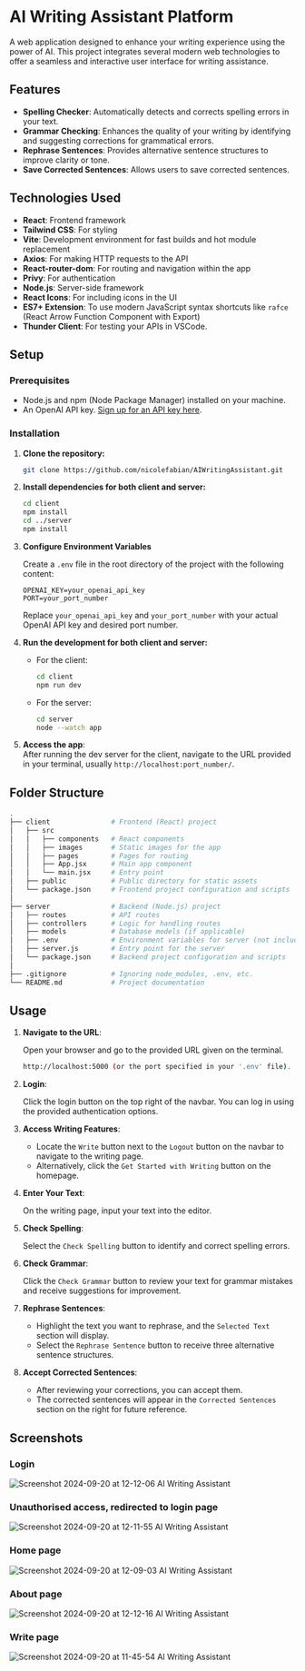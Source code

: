 # AI Writing Assistant Platform

A web application designed to enhance your writing experience using the power of AI. This project integrates several modern web technologies to offer a seamless and interactive user interface for writing assistance.

## **Features**

- **Spelling Checker**: Automatically detects and corrects spelling errors in your text.
- **Grammar Checking**: Enhances the quality of your writing by identifying and suggesting corrections for grammatical errors.
- **Rephrase Sentences**: Provides alternative sentence structures to improve clarity or tone.
- **Save Corrected Sentences**: Allows users to save corrected sentences.

## **Technologies Used**
- **React**: Frontend framework
- **Tailwind CSS**: For styling
- **Vite**: Development environment for fast builds and hot module replacement
- **Axios**: For making HTTP requests to the API
- **React-router-dom**: For routing and navigation within the app
- **Privy**: For authentication
- **Node.js**: Server-side framework
- **React Icons**: For including icons in the UI
- **ES7+ Extension**: To use modern JavaScript syntax shortcuts like `rafce` (React Arrow Function Component with Export)
- **Thunder Client**: For testing your APIs in VSCode.

## **Setup**

### **Prerequisites**
- Node.js and npm (Node Package Manager) installed on your machine.
- An OpenAI API key. [Sign up for an API key here](https://beta.openai.com/signup/).

### **Installation**

1. **Clone the repository:**

    ```bash
    git clone https://github.com/nicolefabian/AIWritingAssistant.git
    ```

2. **Install dependencies for both client and server:**

    ```bash
    cd client
    npm install
    cd ../server
    npm install
    ```
3. **Configure Environment Variables**

   Create a `.env` file in the root directory of the project with the following content:

   ```env
   OPENAI_KEY=your_openai_api_key
   PORT=your_port_number
    ```
   Replace `your_openai_api_key` and `your_port_number` with your actual OpenAI API key and desired port number.
   
3. **Run the development for both client and server:**

    - For the client:
      ```bash
      cd client
      npm run dev
      ```

    - For the server:
      ```bash
      cd server
      node --watch app
      ```

4. **Access the app**:  
   After running the dev server for the client, navigate to the URL provided in your terminal, usually `http://localhost:port_number/`.

## **Folder Structure**

```bash
.
├── client               # Frontend (React) project
│   ├── src
│   │   ├── components   # React components
│   │   ├── images       # Static images for the app
│   │   ├── pages        # Pages for routing
│   │   ├── App.jsx      # Main app component
│   │   └── main.jsx     # Entry point
│   ├── public           # Public directory for static assets
│   └── package.json     # Frontend project configuration and scripts
│
├── server               # Backend (Node.js) project
│   ├── routes           # API routes
│   ├── controllers      # Logic for handling routes
│   ├── models           # Database models (if applicable)
│   ├── .env             # Environment variables for server (not included in repo)
│   ├── server.js        # Entry point for the server
│   └── package.json     # Backend project configuration and scripts
│
├── .gitignore           # Ignoring node_modules, .env, etc.
└── README.md            # Project documentation
```

## **Usage**

1. **Navigate to the URL**:

   Open your browser and go to the provided URL given on the terminal.
   ```bash
   http://localhost:5000 (or the port specified in your '.env' file).
   ```
   
3. **Login**:

   Click the login button on the top right of the navbar. You can log in using the provided authentication options.

6. **Access Writing Features**: 
   - Locate the `Write` button next to the `Logout` button on the navbar to navigate to the writing page.
   - Alternatively, click the `Get Started with Writing` button on the homepage.

7. **Enter Your Text**:

   On the writing page, input your text into the editor.

9. **Check Spelling**:

   Select the `Check Spelling` button to identify and correct spelling errors.

10. **Check Grammar**:

       Click the `Check Grammar` button to review your text for grammar mistakes and receive suggestions for improvement.

12. **Rephrase Sentences**:
       - Highlight the text you want to rephrase, and the `Selected Text` section will display.
       - Select the `Rephrase Sentence` button to receive three alternative sentence structures.
   
11. **Accept Corrected Sentences**: 
       - After reviewing your corrections, you can accept them.
       - The corrected sentences will appear in the `Corrected Sentences` section on the right for future reference.

## **Screenshots**
### **Login**
![Screenshot 2024-09-20 at 12-12-06 AI Writing Assistant](https://github.com/user-attachments/assets/d9e994d6-2ad9-4436-971c-16228d7bcd1d)

### **Unauthorised access, redirected to login page**
![Screenshot 2024-09-20 at 12-11-55 AI Writing Assistant](https://github.com/user-attachments/assets/5959e8e0-ebb7-479a-8f31-962db041966a)

### **Home page**
![Screenshot 2024-09-20 at 12-09-03 AI Writing Assistant](https://github.com/user-attachments/assets/022185f8-9f0b-416c-83e5-0aadde8c71f1)

### **About page**
![Screenshot 2024-09-20 at 12-12-16 AI Writing Assistant](https://github.com/user-attachments/assets/2c65ed2c-9675-47b8-adaa-bab7793320ff)

### **Write page**
![Screenshot 2024-09-20 at 11-45-54 AI Writing Assistant](https://github.com/user-attachments/assets/eb6aca40-8492-46a6-a129-c35be78298d0)

